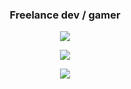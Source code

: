<h3 align="center">Freelance dev / gamer</h3>

<p align="center">
  <img src="https://github-readme-stats.vercel.app/api/?username=6af&title_color=4F8CC9&text_color=9f9f9f&show_icons=true&bg_color=00000000&hide_border=true&icon_color=4F8CC9&hide_title=true&count_private=true"/>
</p>

<p align="center">
  <img src="https://discord.c99.nl/widget/theme-2/815486762646372372.png"/>
</p>

<p align="center">
  <img src="https://spotify-github-profile.vercel.app/api/view?uid=odb0714&cover_image=true&theme=novatorem"/>
</p>






